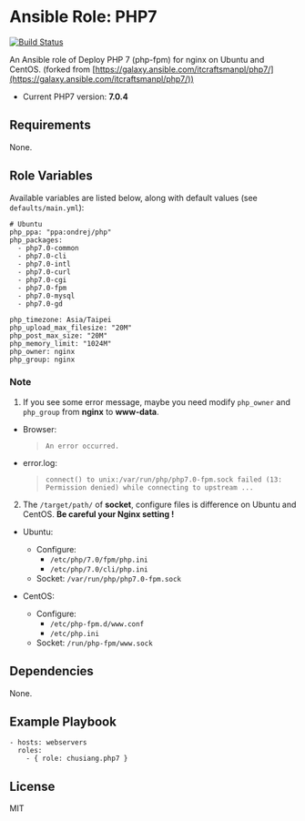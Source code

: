 # Ansible Role: PHP7

[![Build Status](https://travis-ci.org/chusiang/php7.ansible.role.svg?branch=master)](https://travis-ci.org/chusiang/php7.ansible.role)

An Ansible role of Deploy PHP 7 (php-fpm) for nginx on Ubuntu and CentOS. (forked from [https://galaxy.ansible.com/itcraftsmanpl/php7/](https://galaxy.ansible.com/itcraftsmanpl/php7/))

* Current PHP7 version: **7.0.4**

## Requirements

None.

## Role Variables

Available variables are listed below, along with default values (see `defaults/main.yml`):

    # Ubuntu
    php_ppa: "ppa:ondrej/php"    
    php_packages:
      - php7.0-common
      - php7.0-cli
      - php7.0-intl
      - php7.0-curl
      - php7.0-cgi
      - php7.0-fpm
      - php7.0-mysql
      - php7.0-gd

    php_timezone: Asia/Taipei
    php_upload_max_filesize: "20M"
    php_post_max_size: "20M"
    php_memory_limit: "1024M"
    php_owner: nginx
    php_group: nginx

### Note

1. If you see some error message, maybe you need modify `php_owner` and `php_group` from **nginx** to **www-data**. 

 * Browser:
 
     > `An error occurred.`

 * error.log:

     > `connect() to unix:/var/run/php/php7.0-fpm.sock failed (13: Permission denied) while connecting to upstream ...` 

2. The `/target/path/` of **socket**, configure files is difference on Ubuntu and CentOS. **Be careful your Nginx setting !**

 * Ubuntu:
      * Configure:
         * `/etc/php/7.0/fpm/php.ini`
         * `/etc/php/7.0/cli/php.ini`
     * Socket: `/var/run/php/php7.0-fpm.sock`

 * CentOS:
     * Configure:
         * `/etc/php-fpm.d/www.conf`
         * `/etc/php.ini`
     * Socket: `/run/php-fpm/www.sock`

## Dependencies

None.

## Example Playbook

    - hosts: webservers
      roles:
        - { role: chusiang.php7 }

## License

MIT

